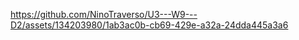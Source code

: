 

https://github.com/NinoTraverso/U3---W9---D2/assets/134203980/1ab3ac0b-cb69-429e-a32a-24dda445a3a6

